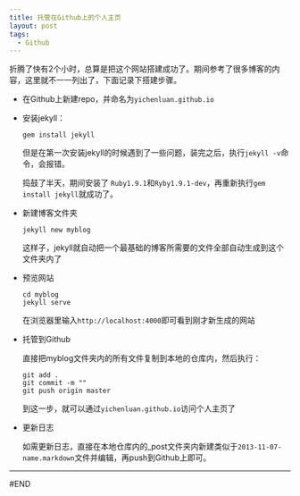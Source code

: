 ```yaml
---
title: 托管在Github上的个人主页
layout: post
tags:
  - Github
---
```


折腾了快有2个小时，总算是把这个网站搭建成功了。期间参考了很多博客的内容，这里就不一一列出了，下面记录下搭建步骤。

- 在Github上新建repo，并命名为`yichenluan.github.io`
- 安装jekyll：
	```
	gem install jekyll
	```

	但是在第一次安装jekyll的时候遇到了一些问题，装完之后，执行`jekyll -v`命令，会报错。

	捣鼓了半天，期间安装了 `Ruby1.9.1`和`Ryby1.9.1-dev`，再重新执行`gem install jekyll`就成功了。

- 新建博客文件夹
	
	```
	jekyll new myblog
	```

	这样子，jekyll就自动把一个最基础的博客所需要的文件全部自动生成到这个文件夹内了

- 预览网站
	
	```
	cd myblog
	jekyll serve
	```

	在浏览器里输入`http://localhost:4000`即可看到刚才新生成的网站

- 托管到Github

	直接把myblog文件夹内的所有文件复制到本地的仓库内，然后执行：

	```
	git add .
	git commit -m ""
	git push origin master
	```
	到这一步，就可以通过`yichenluan.github.io`访问个人主页了

- 更新日志
	
	如需更新日志，直接在本地仓库内的_post文件夹内新建类似于`2013-11-07-name.markdown`文件并编辑，再push到Github上即可。


---
#END

